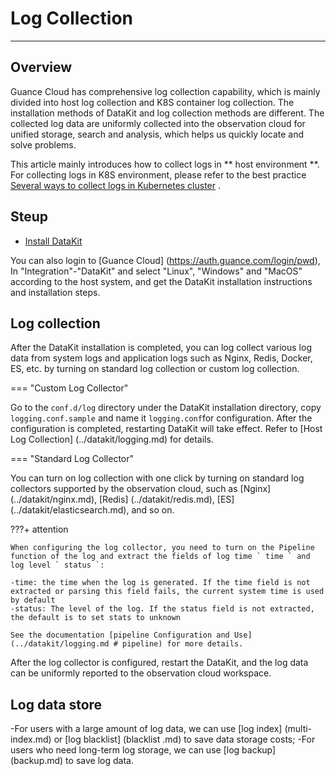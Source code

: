 # Log Collection
---

## Overview
Guance Cloud has comprehensive log collection capability, which is mainly divided into host log collection and K8S container log collection. The installation methods of DataKit and log collection methods are different. The collected log data are uniformly collected into the observation cloud for unified storage, search and analysis, which helps us quickly locate and solve problems.

This article mainly introduces how to collect logs in ** host environment **. For collecting logs in K8S environment, please refer to the best practice [Several ways to collect logs in Kubernetes cluster](../best-practices/cloud-native/k8s-logs.md) .

## Steup

-  [Install DataKit](../datakit/datakit-install.md) 

You can also login to [Guance Cloud] (https://auth.guance.com/login/pwd), In "Integration"-"DataKit" and select "Linux", "Windows" and "MacOS" according to the host system, and get the DataKit installation instructions and installation steps.

## Log collection 

After the DataKit installation is completed, you can log collect various log data from system logs and application logs such as Nginx, Redis, Docker, ES, etc. by turning on standard log collection or custom log collection.

=== "Custom Log Collector" 
 
Go to the ` conf.d/log ` directory under the DataKit installation directory, copy ` logging.conf.sample ` and name it ` logging.conf `for configuration. After the configuration is completed, restarting DataKit will take effect. Refer to [Host Log Collection] (../datakit/logging.md) for details. 
 
=== "Standard Log Collector" 
 
You can turn on log collection with one click by turning on standard log collectors supported by the observation cloud, such as [Nginx] (../datakit/nginx.md), [Redis] (../datakit/redis.md), [ES] (../datakit/elasticsearch.md), and so on. 


???+ attention

    When configuring the log collector, you need to turn on the Pipeline function of the log and extract the fields of log time ` time ` and log level ` status `: 
 
    -time: the time when the log is generated. If the time field is not extracted or parsing this field fails, the current system time is used by default 
    -status: The level of the log. If the status field is not extracted, the default is to set stats to unknown 
 
    See the documentation [pipeline Configuration and Use] (../datakit/logging.md # pipeline) for more details. 

After the log collector is configured, restart the DataKit, and the log data can be uniformly reported to the observation cloud workspace. 

## Log data store 
 
-For users with a large amount of log data, we can use [log index] (multi-index.md) or [log blacklist] (blacklist .md) to save data storage costs; 
-For users who need long-term log storage, we can use [log backup] (backup.md) to save log data. 

